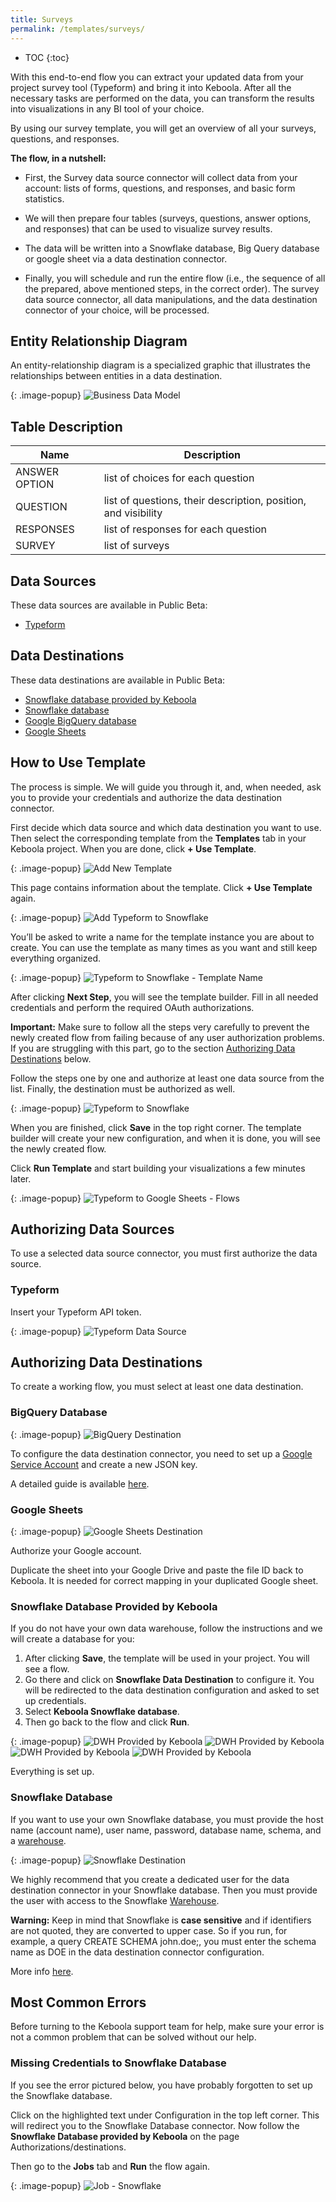 ```yaml
---
title: Surveys
permalink: /templates/surveys/
---
```


* TOC
{:toc}

With this end-to-end flow you can extract your updated data from your project survey tool (Typeform) and bring it into Keboola. 
After all the necessary tasks are performed on the data, you can transform the results into visualizations in any BI tool of your choice.

By using our survey template, you will get an overview of all your surveys, questions, and responses.

**The flow, in a nutshell:**

- First, the Survey data source connector will collect data from your account: lists of forms, questions, and responses, and basic form statistics.

- We will then prepare four tables (surveys, questions, answer options, and responses) that can be used to visualize survey results.

- The data will be written into a Snowflake database, Big Query database or google sheet via a data destination connector.

- Finally, you will schedule and run the entire flow (i.e., the sequence of all the prepared, above mentioned steps, in the correct order). The survey data source connector, all data manipulations, and the data destination connector of your choice, will be processed.

## Entity Relationship Diagram
An entity-relationship diagram is a specialized graphic that illustrates the relationships between entities in a data destination.

{: .image-popup}
![Business Data Model](/templates/surveys/business-data-model.png)

## Table Description

| Name | Description |
|---|---|
| ANSWER OPTION | list of choices for each question |
| QUESTION |  list of questions, their description, position, and visibility |
| RESPONSES | list of responses for each question |
| SURVEY | list of surveys |

## Data Sources
These data sources are available in Public Beta:

- [Typeform](https://typeform.com/)

## Data Destinations
These data destinations are available in Public Beta:

- [Snowflake database provided by Keboola](https://help.keboola.com/components/writers/database/snowflake/)
- [Snowflake database](https://www.snowflake.com/)
- [Google BigQuery database](https://cloud.google.com/bigquery/) 
- [Google Sheets](https://www.google.com/sheets/about/)

## How to Use Template
The process is simple. We will guide you through it, and, when needed, ask you to provide your credentials and authorize the data destination connector.

First decide which data source and which data destination you want to use. Then select the corresponding template from the **Templates** tab in your Keboola project. When you are done, click **+ Use Template**.

{: .image-popup}
![Add New Template](/templates/surveys/add-new-template.png)

This page contains information about the template. Click **+ Use Template** again.

{: .image-popup}
![Add Typeform to Snowflake](/templates/surveys/add-typeform-to-snowflake.png)

You’ll be asked to write a name for the template instance you are about to create. You can use the template as many times as you want 
and still keep everything organized.

{: .image-popup}
![Typeform to Snowflake - Template Name](/templates/surveys/typeform-to-snowflake-name.png)

After clicking **Next Step**, you will see the template builder. Fill in all needed credentials and 
perform the required OAuth authorizations. 

**Important:** Make sure to follow all the steps very carefully to prevent the newly created flow from failing because of any user 
authorization problems. If you are struggling with this part, go to the section [Authorizing Data Destinations](/templates/surveys/#authorizing-data-destinations) below.

Follow the steps one by one and authorize at least one data source from the list. Finally, the destination must be authorized as well.

{: .image-popup}
![Typeform to Snowflake](/templates/surveys/typeform-to-snowflake-steps.png)

When you are finished, click **Save** in the top right corner. The template builder will create your new configuration, and 
when it is done, you will see the newly created flow. 

Click **Run Template** and start building your visualizations a few minutes later. 

{: .image-popup}
![Typeform to Google Sheets - Flows](/templates/surveys/typeform-to-snowflake-flow.png)

## Authorizing Data Sources
To use a selected data source connector, you must first authorize the data source.

### Typeform
Insert your Typeform API token.

{: .image-popup}
![Typeform Data Source](/templates/surveys/typeform-data-source.png)

## Authorizing Data Destinations
To create a working flow, you must select at least one data destination.

### BigQuery Database

{: .image-popup}
![BigQuery Destination](/templates/marketing-platforms/bigquery-destination.png)

To configure the data destination connector, you need to set up a [Google Service Account](https://console.cloud.google.com/iam-admin/serviceaccounts) and create a new JSON key.

A detailed guide is available [here](https://help.keboola.com/components/writers/database/bigquery/).

### Google Sheets

{: .image-popup}
![Google Sheets Destination](/templates/marketing-platforms/google-sheets-destination.png)

Authorize your Google account.

Duplicate the sheet into your Google Drive and paste the file ID back to Keboola. It is needed for correct mapping 
in your duplicated Google sheet. 

### Snowflake Database Provided by Keboola

If you do not have your own data warehouse, follow the instructions and we will create a database for you: 

1. After clicking **Save**, the template will be used in your project. You will see a flow. 
2. Go there and click on **Snowflake Data Destination** to configure it. You will be redirected to the data destination configuration and asked to set up credentials. 
3. Select **Keboola Snowflake database**. 
4. Then go back to the flow and click **Run**. 

{: .image-popup}
![DWH Provided by Keboola](/templates/marketing-platforms/keboola-dwh-instructions1.png)
![DWH Provided by Keboola](/templates/marketing-platforms/keboola-dwh-instructions2.png)
![DWH Provided by Keboola](/templates/marketing-platforms/keboola-dwh-instructions3.png)
![DWH Provided by Keboola](/templates/marketing-platforms/keboola-dwh-instructions4.png)

Everything is set up.

### Snowflake Database

If you want to use your own Snowflake database, you must provide the host name (account name), user name, password, database name, 
schema, and a [warehouse](https://docs.snowflake.net/manuals/user-guide/warehouses.html).

{: .image-popup}
![Snowflake Destination](/templates/marketing-platforms/snowflake-destination.png)

We highly recommend that you create a dedicated user for the data destination connector in your Snowflake database. Then you must provide 
the user with access to the Snowflake [Warehouse](https://docs.snowflake.net/manuals/user-guide/warehouses.html). 

**Warning:** Keep in mind that Snowflake is **case sensitive** and if identifiers are not quoted, they are converted to upper case. 
So if you run, for example,  a query CREATE SCHEMA john.doe;, you must enter the schema name as DOE in the data destination connector configuration.

More info [here](https://help.keboola.com/components/writers/database/snowflake/).

## Most Common Errors
Before turning to the Keboola support team for help, make sure your error is not a common problem that can be solved without our help.

### Missing Credentials to Snowflake Database 
If you see the error pictured below, you have probably forgotten to set up the Snowflake database. 

Click on the highlighted text under Configuration in the top left corner. This will redirect you to the Snowflake Database connector. Now follow the **Snowflake Database provided by Keboola** on the page Authorizations/destinations. 

Then go to the **Jobs** tab and **Run** the flow again.  

{: .image-popup}
![Job - Snowflake](/templates/ecommerce/snowflake-job.png)
